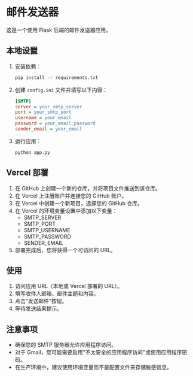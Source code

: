 # 邮件发送器

这是一个使用 Flask 后端的邮件发送器应用。

## 本地设置

1. 安装依赖：
   ```bash
   pip install -r requirements.txt
   ```

2. 创建 `config.ini` 文件并填写以下内容：
   ```ini
   [SMTP]
   server = your_smtp_server
   port = your_smtp_port
   username = your_email
   password = your_email_password
   sender_email = your_email
   ```

3. 运行应用：
   ```bash
   python app.py
   ```

## Vercel 部署

1. 在 GitHub 上创建一个新的仓库，并将项目文件推送到该仓库。
2. 在 Vercel 上注册账户并连接您的 GitHub 账户。
3. 在 Vercel 中创建一个新项目，选择您的 GitHub 仓库。
4. 在 Vercel 的环境变量设置中添加以下变量：
   - SMTP_SERVER
   - SMTP_PORT
   - SMTP_USERNAME
   - SMTP_PASSWORD
   - SENDER_EMAIL
5. 部署完成后，您将获得一个可访问的 URL。

## 使用

1. 访问应用 URL（本地或 Vercel 部署的 URL）。
2. 填写收件人邮箱、邮件主题和内容。
3. 点击"发送邮件"按钮。
4. 等待发送结果提示。

## 注意事项

- 确保您的 SMTP 服务器允许应用程序访问。
- 对于 Gmail，您可能需要启用"不太安全的应用程序访问"或使用应用程序密码。
- 在生产环境中，建议使用环境变量而不是配置文件来存储敏感信息。